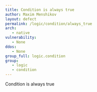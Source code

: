 ```yaml
---
title: Condition is always true
author: Maxim Menshikov
layout: defect
permalink: /logic/condition/always_true
arch:
   - native
vulnerability:
   - None
ddos:
   - None
group_full: logic.condition
group:
   - logic
   - condition
---
```


Condition is always true
